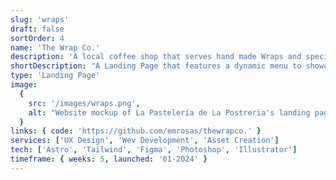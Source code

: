 ```yaml
---
slug: 'wraps'
draft: false
sortOrder: 4
name: 'The Wrap Co.'
description: 'A local coffee shop that serves hand made Wraps and specialized, locally sourced coffee beverages. This simple commercial website is built with Astro and Tailwind CSS. It features a Home page, Menu, and Contact links. The website is fully responsive and optimized for performance.'
shortDescription: "A Landing Page that features a dynamic menu to showcase it's products."
type: 'Landing Page'
image:
  {
    src: '/images/wraps.png',
    alt: "Website mockup of La Pastelería de La Postreria's landing page"
  }
links: { code: 'https://github.com/emrosas/thewrapco.' }
services: ['UX Design', 'Wev Development', 'Asset Creation']
tech: ['Astro', 'Tailwind', 'Figma', 'Photoshop', 'Illustrator']
timeframe: { weeks: 5, launched: '01-2024' }
---
```


